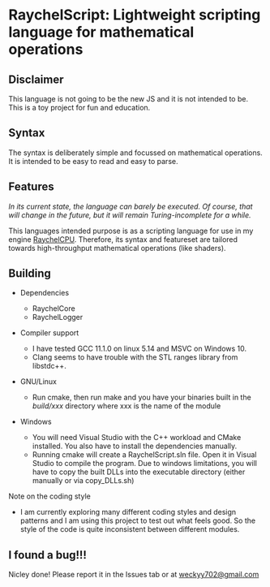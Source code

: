 <h1>RaychelScript: Lightweight scripting language for mathematical operations</h1>

Disclaimer
-
This language is not going to be the new JS and it is not intended to be. This is a toy project for fun and education.

Syntax
-
The syntax is deliberately simple and focussed on mathematical operations. It is intended to be easy to read and easy to parse.

Features
-
*In its current state, the language can barely be executed. Of course, that will change in the future, but it will remain Turing-incomplete for a while.*

This languages intended purpose is as a scripting language for use in my engine [RaychelCPU](https://github.com/Weckyy702/RaychelCPU). Therefore, its syntax and featureset are tailored towards high-throughput mathematical operations (like shaders).

Building
-
* Dependencies
  * RaychelCore
  * RaychelLogger

* Compiler support
  * I have tested GCC 11.1.0 on linux 5.14 and MSVC on Windows 10.
  * Clang seems to have trouble with the STL ranges library from libstdc++.

* GNU/Linux
  * Run cmake, then run make and you have your binaries built in the *build/xxx* directory where xxx is the name of the module

* Windows
  * You will need Visual Studio with the C++ workload and CMake installed. You also have to install the dependencies manually.
  * Running cmake will create a RaychelScript.sln file. Open it in Visual Studio to compile the program. Due to windows limitations, you will have
    to copy the built DLLs into the executable directory (either manually or via copy_DLLs.sh)

Note on the coding style
* I am currently exploring many different coding styles and design patterns and I am using this project to test out what feels good. So the style of the code is quite inconsistent between different modules.

I found a bug!!!
-
Nicley done! Please report it in the Issues tab or at weckyy702@gmail.com
